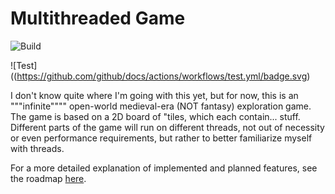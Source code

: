 # Multithreaded Game

![Build](https://github.com/github/docs/actions/workflows/build.yml/badge.svg)

![Test]((https://github.com/github/docs/actions/workflows/test.yml/badge.svg)

I don't know quite where I'm going with this yet, but for now, this is an """infinite"""" open-world medieval-era (NOT fantasy) exploration game. The game is based on a 2D board of "tiles, which each contain... stuff. Different parts of the game will run on different threads, not out of necessity or even performance requirements, but rather to better familiarize myself with threads.

For a more detailed explanation of implemented and planned features, see the roadmap [here](https://github.com/asd1o1/multithread-game/issues/1).
